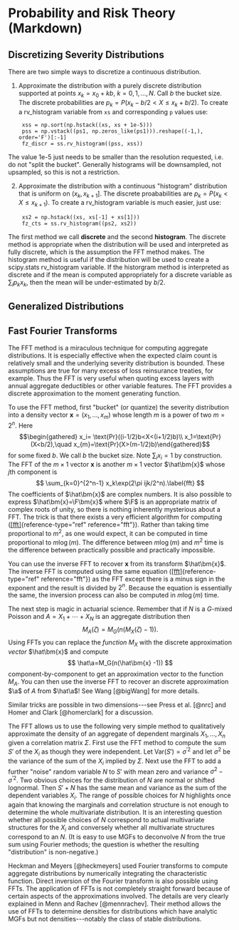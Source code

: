 Probability and Risk Theory (Markdown)
======================================

Discretizing Severity Distributions
-----------------------------------

There are two simple ways to discretize a continuous distribution.

1. Approximate the distribution with a purely discrete distribution supported at points $x_k=x_0+kb$,
$k=0,1,\dots, N$. Call $b$ the bucket size. The discrete probabilities are
$p_k=P(x_k - b/2 < X \le x_k+b/2)$. To create a rv_histogram variable from ``xs`` and corresponding
 ``p`` values use:

        xss = np.sort(np.hstack((xs, xs + 1e-5)))
        pss = np.vstack((ps1, np.zeros_like(ps1))).reshape((-1,), order='F')[:-1]
        fz_discr = ss.rv_histogram((pss, xss))

The value 1e-5 just needs to be smaller than the resolution requested, i.e. do not "split the bucket".
Generally histograms will be downsampled, not upsampled, so this is not a restriction.

2. Approximate the distribution with a continuous "histogram" distribution
that is uniform on $(x_k, x_{k+1}]$. The discrete proababilities are $p_k=P(x_k < X \le x_{k+1})$.
To create a rv_histogram variable is much easier, just use:

        xs2 = np.hstack((xs, xs[-1] + xs[1]))
        fz_cts = ss.rv_histogram((ps2, xs2))


The first method we call **discrete** and the second **histogram**. The discrete method is appropriate
when the distribution will be used and interpreted as fully discrete, which is the assumption the FFT
method makes. The histogram method is useful if the distribution will be used to create a scipy.stats
rv_histogram variable. If the historgram method is interpreted as discrete and if the mean is computed
appropriately for a discrete variable as $\sum_i p_k x_k$, then the mean will be under-estimated by $b/2$.

Generalized Distributions
-------------------------

Fast Fourier Transforms
-----------------------

The FFT method is a miraculous technique for computing aggregate
distributions. It is especially effective when the expected claim count
is relatively small and the underlying severity distribution is bounded.
These assumptions are true for many excess of loss reinsurance treaties,
for example. Thus the FFT is very useful when quoting excess layers with
annual aggregate deductibles or other variable features. The FFT
provides a discrete approximation to the moment generating function.

To use the FFT method, first "bucket" (or quantize) the severity
distribution into a density vector $\bm{x}=(x_1,\dots,x_{m})$ whose length
$m$ is a power of two $m=2^n$. Here $$\begin{gathered}
x_i= \text{Pr}((i-1/2)b<X<(i+1/2)b)\\ x_1=\text{Pr}(X<b/2),\quad x_{m}=\text{Pr}(X>(m-1/2)b)\end{gathered}$$
for some fixed $b$. We call $b$ the bucket size. Note $\sum_i
x_i=1$ by construction. The FFT of the $m\times 1$ vector $\bm{x}$ is
another $m\times 1$ vector $\hat\bm{x}$ whose $j$th component is
$$
\sum_{k=0}^{2^n-1} x_k\exp(2\pi ijk/2^n).\label{fft}
$$ 
The
coefficients of $\hat\bm{x}$ are complex numbers. It is also possible to
express $\hat\bm{x}=\F\bm{x}$ where $\F$ is an appropriate matrix of complex
roots of unity, so there is nothing inherently mysterious about a FFT.
The trick is that there exists a very efficient algorithm for computing
([\[fft\]](#fft){reference-type="ref" reference="fft"}). Rather than
taking time proportional to $m^2$, as one would expect, it can be
computed in time proportional to $m\log(m)$. The difference between
$m\log(m)$ and $m^2$ time is the difference between practically possible
and practically impossible.

You can use the inverse FFT to recover $\bm{x}$ from its transform $\hat\bm{x}$.
The inverse FFT is computed using the same equation
([\[fft\]](#fft){reference-type="ref" reference="fft"}) as the FFT
except there is a minus sign in the exponent and the result is divided
by $2^n$. Because the equation is essentially the same, the inversion
process can also be computed in $m\log(m)$ time.

The next step is magic in actuarial science. Remember that if $N$ is a
$G$-mixed Poisson and $A=X_1+\cdots+X_N$ is an aggregate distribution
then 
$$
M_A(\zeta)=M_G(n(M_X(\zeta)-1)).
$$ 
Using FFTs you can replace the *function* $M_X$ with the discrete approximation *vector* $\hat\bm{x}$ and
compute 
$$
\hat\a=M_G(n(\hat\bm{x} -1))
$$ 
component-by-component to get an
approximation vector to the function $M_A$. You can then use the inverse
FFT to recover an discrete approximation $\a$ of $A$ from $\hat\a$! See
Wang [@bigWang] for more details.

Similar tricks are possible in two dimensions---see Press et al. [@nrc]
and Homer and Clark [@homerclark] for a discussion.

The FFT allows us to use the following very simple method to
qualitatively approximate the density of an aggregate of dependent
marginals $X_1,\dots,X_n$ given a correlation matrix $\Sigma$. First use
the FFT method to compute the sum $S'$ of the $X_i$ as though they were
independent. Let $\text{Var}(S')=\sigma^{'2}$ and let $\sigma^2$ be the
variance of the sum of the $X_i$ implied by $\Sigma$. Next use the FFT
to add a further "noise" random variable $N$ to $S'$ with mean zero and
variance $\sigma^2-\sigma^{'2}$. Two obvious choices for the
distribution of $N$ are normal or shifted lognormal. Then $S'+N$ has the
same mean and variance as the sum of the dependent variables $X_i$. The
range of possible choices for $N$ highlights once again that knowing the
marginals and correlation structure is not enough to determine the whole
multivariate distribution. It is an interesting question whether all
possible choices of $N$ correspond to actual multivariate structures for
the $X_i$ and conversely whether all multivariate structures correspond
to an $N$. (It is easy to use MGFs to deconvolve $N$ from the true sum
using Fourier methods; the question is whether the resulting
"distribution" is non-negative.)

Heckman and Meyers [@heckmeyers] used Fourier transforms to compute
aggregate distributions by numerically integrating the characteristic
function. Direct inversion of the Fourier transform is also possible
using FFTs. The application of FFTs is not completely straight forward
because of certain aspects of the approximations involved. The details
are very clearly explained in Menn and Rachev [@mennrachev]. Their
method allows the use of FFTs to determine densities for distributions
which have analytic MGFs but not densities---notably the class of stable
distributions.
